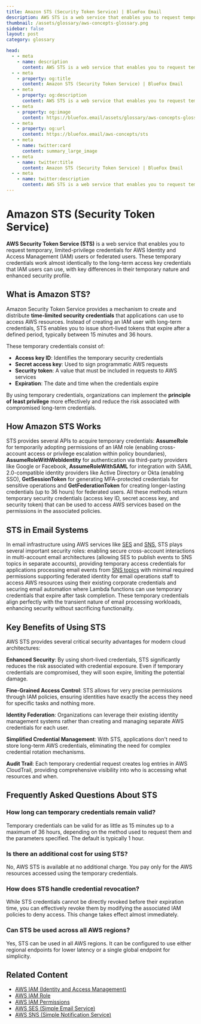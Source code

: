 ```yaml
---
title: Amazon STS (Security Token Service) | BlueFox Email
description: AWS STS is a web service that enables you to request temporary, limited-privilege credentials for AWS Identity and Access Management (IAM) users or federated users.
thumbnail: /assets/glossary/aws-concepts-glossary.png
sidebar: false
layout: post
category: glossary

head:
  - - meta
    - name: description
      content: AWS STS is a web service that enables you to request temporary, limited-privilege credentials for AWS Identity and Access Management (IAM) users or federated users.
  - - meta
    - property: og:title
      content: Amazon STS (Security Token Service) | BlueFox Email
  - - meta
    - property: og:description
      content: AWS STS is a web service that enables you to request temporary, limited-privilege credentials for AWS Identity and Access Management (IAM) users or federated users.
  - - meta
    - property: og:image
      content: https://bluefox.email/assets/glossary/aws-concepts-glossary.png
  - - meta
    - property: og:url
      content: https://bluefox.email/aws-concepts/sts
  - - meta
    - name: twitter:card
      content: summary_large_image
  - - meta
    - name: twitter:title
      content: Amazon STS (Security Token Service) | BlueFox Email
  - - meta
    - name: twitter:description
      content: AWS STS is a web service that enables you to request temporary, limited-privilege credentials for AWS Identity and Access Management (IAM) users or federated users.
---
```

<GlossaryNavigation />

# Amazon STS (Security Token Service)

**AWS Security Token Service (STS)** is a web service that enables you to request temporary, limited-privilege credentials for AWS Identity and Access Management (IAM) users or federated users. These temporary credentials work almost identically to the long-term access key credentials that IAM users can use, with key differences in their temporary nature and enhanced security profile.

## What is Amazon STS?

Amazon Security Token Service provides a mechanism to create and distribute **time-limited security credentials** that applications can use to access AWS resources. Instead of creating an IAM user with long-term credentials, STS enables you to issue short-lived tokens that expire after a defined period, typically between 15 minutes and 36 hours.

These temporary credentials consist of:

- **Access key ID**: Identifies the temporary security credentials
- **Secret access key**: Used to sign programmatic AWS requests
- **Security token**: A value that must be included in requests to AWS services
- **Expiration**: The date and time when the credentials expire

By using temporary credentials, organizations can implement the **principle of least privilege** more effectively and reduce the risk associated with compromised long-term credentials.

## How Amazon STS Works

STS provides several APIs to acquire temporary credentials: **AssumeRole** for temporarily adopting permissions of an IAM role (enabling cross-account access or privilege escalation within policy boundaries), **AssumeRoleWithWebIdentity** for authentication via third-party providers like Google or Facebook, **AssumeRoleWithSAML** for integration with SAML 2.0-compatible identity providers like Active Directory or Okta (enabling SSO), **GetSessionToken** for generating MFA-protected credentials for sensitive operations and **GetFederationToken** for creating longer-lasting credentials (up to 36 hours) for federated users. All these methods return temporary security credentials (access key ID, secret access key, and security token) that can be used to access AWS services based on the permissions in the associated policies.

## STS in Email Systems

In email infrastructure using AWS services like [SES](/aws-concepts/ses) and [SNS](/aws-concepts/sns), STS plays several important security roles: enabling secure cross-account interactions in multi-account email architectures (allowing SES to publish events to SNS topics in separate accounts), providing temporary access credentials for applications processing email events from [SNS topics](/aws-concepts/sns-topics) with minimal required permissions supporting federated identity for email operations staff to access AWS resources using their existing corporate credentials and securing email automation where Lambda functions can use temporary credentials that expire after task completion. These temporary credentials align perfectly with the transient nature of email processing workloads, enhancing security without sacrificing functionality.

## Key Benefits of Using STS

AWS STS provides several critical security advantages for modern cloud architectures:

**Enhanced Security**: By using short-lived credentials, STS significantly reduces the risk associated with credential exposure. Even if temporary credentials are compromised, they will soon expire, limiting the potential damage.

**Fine-Grained Access Control**: STS allows for very precise permissions through IAM policies, ensuring identities have exactly the access they need for specific tasks and nothing more.

**Identity Federation**: Organizations can leverage their existing identity management systems rather than creating and managing separate AWS credentials for each user.

**Simplified Credential Management**: With STS, applications don't need to store long-term AWS credentials, eliminating the need for complex credential rotation mechanisms.

**Audit Trail**: Each temporary credential request creates log entries in AWS CloudTrail, providing comprehensive visibility into who is accessing what resources and when.

## Frequently Asked Questions About STS

### How long can temporary credentials remain valid?

Temporary credentials can be valid for as little as 15 minutes up to a maximum of 36 hours, depending on the method used to request them and the parameters specified. The default is typically 1 hour.

### Is there an additional cost for using STS?

No, AWS STS is available at no additional charge. You pay only for the AWS resources accessed using the temporary credentials.

### How does STS handle credential revocation?

While STS credentials cannot be directly revoked before their expiration time, you can effectively revoke them by modifying the associated IAM policies to deny access. This change takes effect almost immediately.

### Can STS be used across all AWS regions?

Yes, STS can be used in all AWS regions. It can be configured to use either regional endpoints for lower latency or a single global endpoint for simplicity.

## Related Content

- [AWS IAM (Identity and Access Management)](/aws-concepts/iam)
- [AWS IAM Role](/aws-concepts/iam-role)
- [AWS IAM Permissions](/aws-concepts/iam-permissions)
- [AWS SES (Simple Email Service)](/aws-concepts/ses)
- [AWS SNS (Simple Notification Service)](/aws-concepts/sns)

<GlossaryCTA />
